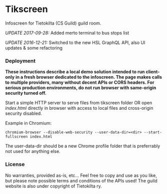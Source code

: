Tikscreen
=========

Infoscreen for Tietokilta (CS Guild) guild room.

*UPDATE 2017-09-28:*
Added merto terminal to bus stops list

*UPDATE 2016-12-21:* 
Switched to the new HSL GraphQL API, also UI updates & some refactoring


### Deployment

**These instructions describe a local demo solution intended to run client-only in a fresh browser dedicated to the infoscreen. The page makes calls to multiple providers, many without decent APIs or CORS headers. For serious production environments, do not run browser with same-origin security turned off.**

Start a simple HTTP server to serve files from tikscreen folder OR open _index.html_ directly in browser with access to local files and cross-origin security disabled.

Example in Chromium:

```
chromium-browser --disable-web-security --user-data-dir=<dir> --start-fullscreen index.html
```

The user-data-dir should be a new Chrome profile folder that is preferrably not used for anything else.

### License

No warranties, provided as-is, etc... Feel free to copy and use as you like, but please note possible terms and conditions of the APIs used! The guild website is also under copyright of Tietokilta ry.